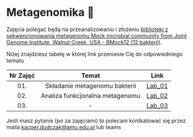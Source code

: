 # Metagenomika 🧬

Zajęcia polegać będą na przeanalizowaniu i złożeniu [biblioteki z sekwencjonowania metagenomu Mock microbial community from Joint Genome Institute, Walnut Creek, USA - BMock12 (12 bakterii)](https://www.ebi.ac.uk/ena/browser/view/PRJNA496047).

Niżej znajdziesz tabelę w której link przeniesie Cię do odpowiedniego tematu

| Nr Zajęć | Temat  | Link  |
|:---:|:---:|:---:|
| 01. | Składanie metagenomu bakterii | [Lab_01](https://github.com/AvirFrog/Metagenomika/tree/main/lab_01) |
| 02. | Analiza funkcjonalna metagenomu | [Lab_02](https://github.com/AvirFrog/Metagenomika/tree/main/lab_02) |
| 03. | - | [Lab_03](https://github.com/AvirFrog/Metagenomika/tree/main/lab_03) |

Jeśli masz pytanie (po za zajęciami) to polecam kontkatować się przez maila kacper.dudczak@amu.edu.pl lub teams
